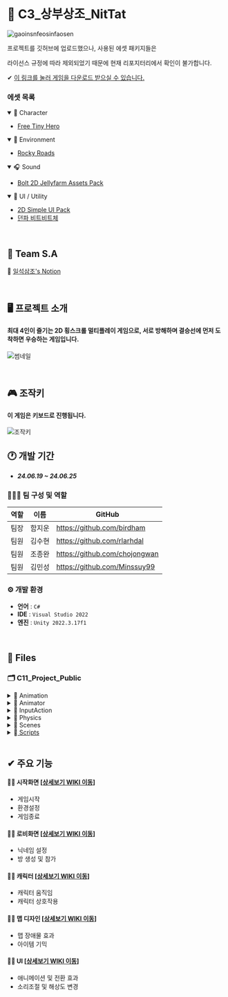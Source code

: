 <!------------------------------------------------------------------------------------------------------------------------->
<!----------------------------------------------------------타이틀---------------------------------------------------------->
<!------------------------------------------------------------------------------------------------------------------------->
# 🤟 C3_상부상조_NitTat
![gaoinsnfeosinfaosen](https://github.com/Minssuy99/C3_NitTat_Public/assets/101568505/b29540e6-7f2c-4062-8cc6-a80c3be7f935)

프로젝트를 깃허브에 업로드했으나, 사용된 에셋 패키지들은

라이선스 규정에 따라 제외되었기 때문에 현재 리포지터리에서 확인이 불가합니다.

✔ <a href="naver.com" target="_blank">이 링크를 눌러 게임을 다운로드 받으실 수 있습니다.</a>
<!------------------------------------------------------------------------------------------------------------------------->
<!---------------------------------------------------------에셋목록--------------------------------------------------------->
<!------------------------------------------------------------------------------------------------------------------------->
### 에셋 목록

<details open>
<summary> 🦝 Character</summary>
 
- <a href="https://free-game-assets.itch.io/free-tiny-hero-sprites-pixel-art" target="_blank">Free Tiny Hero</a>

 </details>
 
<!------------------------------------------------------------------------------------------------------------------------->

<details open>
<summary> 🌼 Environment</summary>
 
- <a href="https://essssam.itch.io/rocky-roads" target="_blank">Rocky Roads</a>


 </details>
 
<!------------------------------------------------------------------------------------------------------------------------->

<details open>
<summary> 🎧 Sound</summary>
 
- <a href="https://assetstore.unity.com/packages/2d/characters/bolt-2d-jellyfarm-assets-pack-188722" target="_blank">Bolt 2D Jellyfarm Assets Pack</a>

 </details>
 
 <!------------------------------------------------------------------------------------------------------------------------->
 
<details open>
<summary> 🌈 UI / Utility</summary>
 
- <a href="https://assetstore.unity.com/packages/2d/gui/icons/2d-simple-ui-pack-218050" target="_blank">2D Simple UI Pack</a>
- <a href="https://df.nexon.com/data/font/dnfbitbit" target="_blank">던파 비트비트체</a>


 </details>



</br>

<!------------------------------------------------------------------------------------------------------------------------->
<!----------------------------------------------------------S.A------------------------------------------------------------>
<!------------------------------------------------------------------------------------------------------------------------->

## 📢 Team S.A
📑 <a href="https://teamsparta.notion.site/68e3d5c465e54284a78e479ad4a6072a" target="_blank">일석삼조's Notion</a>

</br>

<!------------------------------------------------------------------------------------------------------------------------->
<!-------------------------------------------------프로젝트 소개------------------------------------------------------------>
<!------------------------------------------------------------------------------------------------------------------------->

## 🖥️ 프로젝트 소개
#### 최대 4인이 즐기는 2D 횡스크롤 멀티플레이 게임으로, 서로 방해하며 결승선에 먼저 도착하면 우승하는 게임입니다.

![썸네일](https://github.com/Minssuy99/C3_NitTat_Public/assets/101568505/af562720-2427-4bfb-8feb-e4dd9a3859da)


</br>

<!------------------------------------------------------------------------------------------------------------------------->
<!-----------------------------------조작키------개발기간------역할------개발 환경------------------------------------------->
<!------------------------------------------------------------------------------------------------------------------------->

## 🎮 조작키
#### 이 게임은 키보드로 진행됩니다.

![조작키](https://github.com/Minssuy99/C3_NitTat_Public/assets/101568505/29847c1b-f595-4d33-9e06-5285313114b9)


## 🕐 개발 기간
* ___24.06.19 ~ 24.06.25___

### 🧑‍🤝‍🧑 팀 구성 및 역할
|역할|이름|GitHub|
|---|---|---|
|팀장|함지운|<a href="https://github.com/birdham" target="_blank">https://github.com/birdham</a>|
|팀원|김수현|<a href="https://github.com/rlarhdal" target="_blank">https://github.com/rlarhdal</a>|
|팀원|조종완|<a href="https://github.com/chojongwan" target="_blank">https://github.com/chojongwan</a>|
|팀원|김민성|<a href="https://github.com/Minssuy99" target="_blank">https://github.com/Minssuy99</a>|


### ⚙️ 개발 환경
- **언어** : `C#`
- **IDE** : `Visual Studio 2022`
- **엔진** : `Unity 2022.3.17f1`


</br>

<!------------------------------------------------------------------------------------------------------------------------->
<!----------------------------------------------------디렉토리 트리--------------------------------------------------------->
<!------------------------------------------------------------------------------------------------------------------------->

## 📝 Files
### 🗂 C11_Project_Public

<details>
<summary> 📁 Animation</summary>
 
  * 🏃‍♀️ ___BirdFlying.anim___
  * 🏃‍♀️ ___F_Move.anim___
  * 🏃‍♀️ ___FootBoard.anim___
  * 🏃‍♀️ ___I_Move.anim___
  * 🏃‍♀️ ___I_idle.anim___
  * 🏃‍♀️ ___Idle.anim___
  * 🏃‍♀️ ___InputField_Shaking.anim___
  * 🏃‍♀️ ___Jump.anim___
  * 🏃‍♀️ ___Lighting.anim___
  * 🏃‍♀️ ___Lightning.anim___
  * 🏃‍♀️ ___Loading_Run.anim___
  * 🏃‍♀️ ___Loading_Run2.anim___
  * 🏃‍♀️ ___Loading_Run3.anim___
  * 🏃‍♀️ ___Push.anim___
  * 🏃‍♀️ ___Run.anim___
  * 🏃‍♀️ ___ScaleUp.anim___
  * 🏃‍♀️ ___StartSceneOption.anim___
  * 🏃‍♀️ ___StartSceneOption.anim___
  * 🏃‍♀️ ___Storm.anim___
  * 🏃‍♀️ ___Thunder.anim___

 </details>
 
<!------------------------------------------------------------------------------------------------------------------------->
<details>
<summary>📁 Animator</summary>
 
  * 🕹 ___Icicle.controller___
  * 🕹 ___InputField.controller___
  * 🕹 ___Loading_Run1.controller___
  * 🕹 ___Loading_Run2.controller___
  * 🕹 ___Loading_Run3.controller___
  * 🕹 ___MainSprite1.controller___
  * 🕹 ___MainSprite2.controller___
  * 🕹 ___Movable_footbaord.controller___
  * 🕹 ___PlyaerController.controller___
  * 🕹 ___StartSceneOption.controller___
  * 🕹 ___StartSceneText.controller___
  * 🕹 ___Thunder.controller___
  * 🕹 ___fireball.controller___
  * 🕹 ___fireball_0.controller___

  </details>

 <!------------------------------------------------------------------------------------------------------------------------->

<details>
<summary>📁 InputAction</summary>
 
  * 🎮 ___PlayerINput.inputactions___
   
  </details>
  
<!------------------------------------------------------------------------------------------------------------------------->

<details>
<summary>📁 Physics</summary>
 
  * 🚀 ___PlayerPhisics.physicsMaterial2D___
   
  </details>
  
<!------------------------------------------------------------------------------------------------------------------------->

<details>
<summary>📁 Scenes</summary>
 
  * ⚙️ ___StartScene.unity___
  * ⚙️ ___LobbyScene.unity___
  * ⚙️ ___GameScene.unity___
  </details>
  
<!------------------------------------------------------------------------------------------------------------------------->


<details>
<summary>📁<a href="https://github.com/Minssuy99/C3_NitTat_Public/tree/main/Assets/Scripts" target="_blank"> Scripts</a></summary>

 </br>

 * 📁<a href="https://github.com/Minssuy99/C3_NitTat_Public/tree/main/Assets/Scripts/Class" target="_blank"> Class</a>
 * 📁<a href="https://github.com/Minssuy99/C3_NitTat_Public/tree/main/Assets/Scripts/Controller" target="_blank"> Controller</a>
 * 📁<a href="https://github.com/Minssuy99/C3_NitTat_Public/tree/main/Assets/Scripts/Gimic" target="_blank"> Gimic</a>
 * 📁<a href="https://github.com/Minssuy99/C3_NitTat_Public/tree/main/Assets/Scripts/Item" target="_blank"> Item</a>
 * 📁<a href="https://github.com/Minssuy99/C3_NitTat_Public/tree/main/Assets/Scripts/Managers" target="_blank"> Managers</a>
 * 📁<a href="https://github.com/Minssuy99/C3_NitTat_Public/tree/main/Assets/Scripts/Player" target="_blank"> Player</a>
 * 📁<a href="https://github.com/Minssuy99/C3_NitTat_Public/tree/main/Assets/Scripts/SingleTons" target="_blank"> SingleTons</a>
 * 📁<a href="https://github.com/Minssuy99/C3_NitTat_Public/tree/main/Assets/Scripts/UIs" target="_blank"> UIs</a>
  


</details>

<!------------------------------------------------------------------------------------------------------------------------->
<!----------------------------------------------------위키 추가설명--------------------------------------------------------->
<!------------------------------------------------------------------------------------------------------------------------->

</br>

## ✔ 주요 기능
#### ✍🏻 시작화면 [<a href="https://github.com/Minssuy99/C3_NitTat_Public/wiki/1.-%EC%8B%9C%EC%9E%91%ED%99%94%EB%A9%B4" target="_blank">상세보기 WIKI 이동</a>]
- 게임시작
- 환경설정
- 게임종료
 
#### ✍🏻 로비화면 [<a href="https://github.com/Minssuy99/C3_NitTat_Public/wiki/2.-%EB%A1%9C%EB%B9%84%ED%99%94%EB%A9%B4" target="_blank">상세보기 WIKI 이동</a>]
- 닉네임 설정
- 방 생성 및 참가

#### ✍🏻 캐릭터 [<a href="https://github.com/Minssuy99/C3_NitTat_Public/wiki/3.-%EC%BA%90%EB%A6%AD%ED%84%B0" target="_blank">상세보기 WIKI 이동</a>]
- 캐릭터 움직임
- 캐릭터 상호작용

#### ✍🏻 맵 디자인 [<a href="https://github.com/Minssuy99/C3_NitTat_Public/wiki/4.-%EB%A7%B5-%EB%94%94%EC%9E%90%EC%9D%B8" target="_blank">상세보기 WIKI 이동</a>]
- 맵 장애물 효과
- 아이템 기믹

#### ✍🏻 UI [<a href="https://github.com/Minssuy99/C3_NitTat_Public/wiki/5.-UI" target="_blank">상세보기 WIKI 이동</a>]
- 애니메이션 및 전환 효과
- 소리조절 및 해상도 변경














